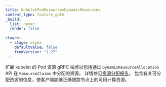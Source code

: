 ```yaml
---
title: KubeletPodResourcesDynamicResources
content_type: feature_gate
_build:
  list: never
  render: false
  
stages:
  - stage: alpha
    defaultValue: false
    fromVersion: "1.27"  
---
```


<!--
Extend the kubelet's pod resources gRPC endpoint to
to include resources allocated in `ResourceClaims` via `DynamicResourceAllocation` API.
See [resource allocation reporting](/docs/concepts/extend-kubernetes/compute-storage-net/device-plugins/#monitoring-device-plugin-resources) for more details.
with informations about the allocatable resources, enabling clients to properly
track the free compute resources on a node.
-->
扩展 kubelet 的 Pod 资源 gRPC 端点以包括通过
`DynamicResourceAllocation` API 在 `ResourceClaims` 中分配的资源。
详情参见[资源分配报告](/zh-cn/docs/concepts/extend-kubernetes/compute-storage-net/device-plugins/#monitoring-device-plugin-resources)。
包含有关可分配资源的信息，使客户端能够正确跟踪节点上的可用计算资源。

